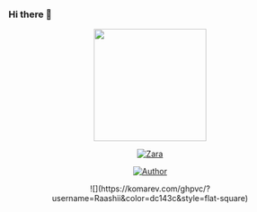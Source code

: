 ### Hi there 👋

<div align="center">
  <img border-radius: 15px src="https://i.ibb.co/zRQvzPc/IMG-20210730-104656-524.webp" width="200" height="200"/>
  <p align="center">
<a href="#"><img title="Zara" src="https://img.shields.io/badge/-Raashii-white?&style=for-the-badge"></a>
</p>
  <p align="center">
<a href="https://github.com/Raashii"><img title="Author" src="https://img.shields.io/badge/Author-Raashii?color=black&style=for-the-badge&logo=github"></a>
</p>
![](https://komarev.com/ghpvc/?username=Raashii&color=dc143c&style=flat-square)

